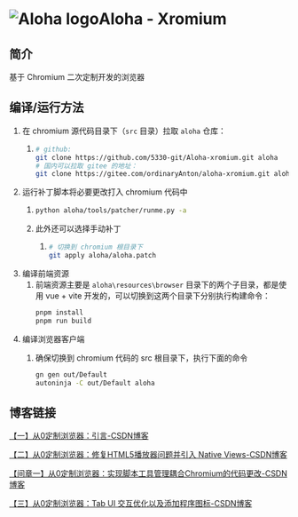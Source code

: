 # ![Aloha logo](resources/app_icons/aloha.ico)**Aloha - Xromium**

## 简介

基于 Chromium 二次定制开发的浏览器

## 编译/运行方法

1. 在 chromium 源代码目录下（`src` 目录）拉取 `aloha` 仓库：
   1. ```bash
      # github:
      git clone https://github.com/5330-git/Aloha-xromium.git aloha
      # 国内可以拉取 gitee 的地址：
      git clone https://gitee.com/ordinaryAnton/aloha-xromium.git aloha
      ```
2. 运行补丁脚本将必要更改打入 chromium 代码中
   1. ```bash
      python aloha/tools/patcher/runme.py -a
      ```
   2. 此外还可以选择手动补丁
      1. ```bash
         # 切换到 chromium 根目录下
         git apply aloha/aloha.patch
         ```
3. 编译前端资源
   1. 前端资源主要是 `aloha\resources\browser` 目录下的两个子目录，都是使用 vue + vite 开发的，可以切换到这两个目录下分别执行构建命令：
      ```bash
      pnpm install
      pnpm run build
      ```
4. 编译浏览器客户端
   1. 确保切换到 chromium 代码的 src 根目录下，执行下面的命令

      ```bash
      gn gen out/Default
      autoninja -C out/Default aloha
      ```

## 博客链接

[【一】从0定制浏览器：引言-CSDN博客](https://blog.csdn.net/yyy11280335/article/details/145891351?spm=1001.2014.3001.5502)

[【二】从0定制浏览器：修复HTML5播放器问题并引入 Native Views-CSDN博客](https://blog.csdn.net/yyy11280335/article/details/145899706?spm=1001.2014.3001.5502)

[【间章一】从0定制浏览器：实现脚本工具管理耦合Chromium的代码更改-CSDN博客](https://blog.csdn.net/yyy11280335/article/details/145921616?spm=1001.2014.3001.5501)

[【三】从0定制浏览器：Tab UI 交互优化以及添加程序图标-CSDN博客](https://blog.csdn.net/yyy11280335/article/details/146159997?spm=1001.2014.3001.5501)
